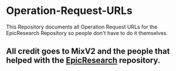 # Operation-Request-URLs
This Repository documents all Operation Request URLs for the EpicResearch Repository so people don't have to do it themselves.

## All credit goes to MixV2 and the people that helped with the [EpicResearch](https://github.com/MixV2/EpicResearch) repository.

